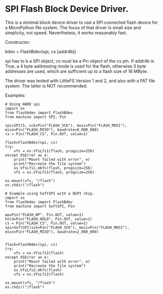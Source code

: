# SPI Flash Block Device Driver.

This is a minimal block device driver to use a SPI connected flash
device for a MicroPython file system. The focus of that driver is
small size and simplicity, not speed. Nevertheless, it works reasonably
fast.

Constructor:

bdev = FlashBdev(spi, cs [addr4b])

spi has to b a SPI object, cs must be a Pin object of the cs pin. If
addr4b is True, a 4 byte addressing mode is used for the flash, otherwise
3 byte addresses are used, which are sufficient up to a flash size of
16 MByte.

The driver was tested with LittleFS Version 1 and 2, and also with a FAT
file system. The latter is NOT recommended.

Examples:

```
# Using HARD spi
import os
from flashbdev import FlashBdev
from machine import SPI, Pin

spi=SPI(5, sck=Pin("FLASH_SCK"), mosi=Pin("FLASH_MOSI"), miso=Pin("FLASH_MISO"), baudrate=8_000_000)
cs = Pin("FLASH_CS", Pin.OUT, value=1)

flash=FlashBdev(spi, cs)
try:
    vfs = os.VfsLfs1(flash, progsize=256)
except OSError as e:
    print("Mount failed with error", e)
    print("Recreate the file system")
    os.VfsLfs1.mkfs(flash, progsize=256)
    vfs = os.VfsLfs1(flash, progsize=256)

os.mount(vfs, "/flash")
os.chdir("/flash")
```

```
# Example using SoftSPI with a QSPI chip.
import os
from flashbdev import FlashBdev
from machine import SoftSPI, Pin

wp=Pin("FLASH_WP", Pin.OUT, value=1)
hold=Pin("FLASH_HOLD", Pin.OUT, value=1)
cs = Pin("FLASH_CS", Pin.OUT, value=1)
spi=SoftSPI(sck=Pin("FLASH_SCK"), mosi=Pin("FLASH_MOSI"), miso=Pin("FLASH_MISO"), baudrate=2_000_000)


flash=FlashBdev(spi, cs)
try:
    vfs = os.VfsLfs2(flash)
except OSError as e:
    print("Mount failed with error", e)
    print("Recreate the file system")
    os.VfsLfs2.mkfs(flash)
    vfs = os.VfsLfs2(flash)

os.mount(vfs, "/flash")
os.chdir("/flash")
```